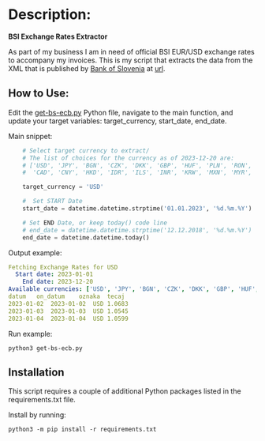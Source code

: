 # Description:
**BSI Exchange Rates Extractor**

As part of my business I am in need of official BSI EUR/USD exchange rates to accompany my invoices. This is my script that extracts the data from the XML that is published by [Bank of Slovenia](https://www.bsi.si) at [url](https://www.bsi.si/_data/tecajnice/dtecbs-l.xml).

## How to Use:
Edit the [get-bs-ecb.py](path-to-your-script) Python file, navigate to the main function, and update your target variables: target_currency, start_date, end_date.

Main snippet:
```python
    # Select target currency to extract/
    # The list of choices for the currency as of 2023-12-20 are:
    # ['USD', 'JPY', 'BGN', 'CZK', 'DKK', 'GBP', 'HUF', 'PLN', 'RON', 'SEK', 'ISK', 'CHF', 'NOK', 'TRY', 'AUD', 'BRL',
    #  'CAD', 'CNY', 'HKD', 'IDR', 'ILS', 'INR', 'KRW', 'MXN', 'MYR', 'NZD', 'PHP', 'SGD', 'THB', 'ZAR']

    target_currency = 'USD'

    #  Set START Date
    start_date = datetime.datetime.strptime('01.01.2023', '%d.%m.%Y')

    # Set END Date, or keep today() code line
    # end_date = datetime.datetime.strptime('12.12.2018', '%d.%m.%Y')
    end_date = datetime.datetime.today()
```

Output example:
```yaml
Fetching Exchange Rates for USD
  Start date: 2023-01-01
    End date: 2023-12-20
Available currencies: ['USD', 'JPY', 'BGN', 'CZK', 'DKK', 'GBP', 'HUF', 'PLN', 'RON', 'SEK', 'ISK', 'CHF', 'NOK', 'TRY', 'AUD', 'BRL', 'CAD', 'CNY', 'HKD', 'IDR', 'ILS', 'INR', 'KRW', 'MXN', 'MYR', 'NZD', 'PHP', 'SGD', 'THB', 'ZAR']
datum	on_datum	oznaka	tecaj
2023-01-02	2023-01-02	USD	1.0683
2023-01-03	2023-01-03	USD	1.0545
2023-01-04	2023-01-04	USD	1.0599
```

Run example:
```shell
python3 get-bs-ecb.py
```

## Installation
This script requires a couple of additional Python packages listed in the requirements.txt file.

Install by running:
```shell
python3 -m pip install -r requirements.txt
```